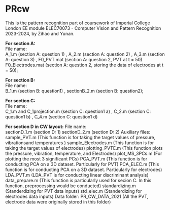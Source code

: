 # PRcw
This is the pattern recognition part of coursework of Imperial College London EE module ELEC70073 - Computer Vision and Pattern Recognition 2023-2024, by Zihao and Yunan. 


**For section A:**   
File name:   
A_1.m (section A: question 1) , A_2.m (section A: question 2) , A_3.m (section A: question 3) , F0_PVT.mat (section A: question 2, PVT at t = 50) F0_Electrodes.mat (section A: question 2, storing the data of electrodes at t = 50);  

**For section B:**  
File name:   
B_1.m (section B: question1) , sectionB_2.m (section B: question2);   

**For section C:**   
File name:   
C_1.m and  C_1projection.m (section C: question1 a) , C_2.m (section C: question1 b) , C_4.m (section C: question1 d)  

**For section D in CW layout:**
File name:   
sectionD_1.m (section D: 1) sectionD_2.m (section D: 2) Auxiliary files: sample_PVT.m (This function is for taking the target values of pressure, vibrationsand temperatures ) sample_Electrodes.m (This function is for taking the target values of electrodes) plotting_PVTE.m (This function plots the pressure, vibration, temperature, and Electrodes) plot_MS_3PCs.m (For plotting the most 3 significant PCs) PCA_PVT.m (This function is for conducting PCA on a 3D dataset. Particularly for PVT) PCA_ELEC.m (This function is for conducting PCA on a 3D dataset. Particularly for electrodes) LDA_PVT.m (LDA_PVT is for conducting linear discriminant analysis) data_prepare.m (This function is particularly used for secion C. In this function, preprocessing would be conducted) standardizing.m (Standerdizing for PVT data inputs) std_elec.m (Standerdizing for electrodes data inputs) Data folder: PR_CW_DATA_2021 (All the PVT, electrode data were originally stored in this folder)

